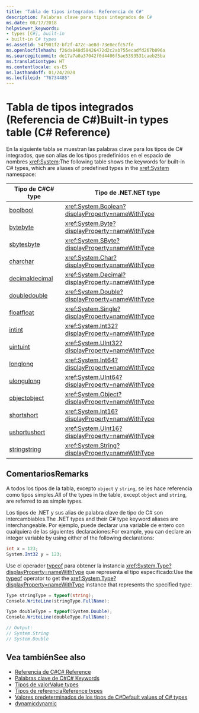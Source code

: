 ```yaml
---
title: 'Tabla de tipos integrados: Referencia de C#'
description: Palabras clave para tipos integrados de C#
ms.date: 08/17/2018
helpviewer_keywords:
- types [C#], built-in
- built-in C# types
ms.assetid: 54f901f2-bf2f-472c-ae8d-73e8ecfc57fe
ms.openlocfilehash: f26da848d58426472d2c2ab755ecadfd267b096a
ms.sourcegitcommit: de17a7a0a37042f0d4406f5ae5393531caeb25ba
ms.translationtype: HT
ms.contentlocale: es-ES
ms.lasthandoff: 01/24/2020
ms.locfileid: "76734485"
---
```

# <a name="built-in-types-table-c-reference"></a><span data-ttu-id="29f6c-103">Tabla de tipos integrados (Referencia de C#)</span><span class="sxs-lookup"><span data-stu-id="29f6c-103">Built-in types table (C# Reference)</span></span>

<span data-ttu-id="29f6c-104">En la siguiente tabla se muestran las palabras clave para los tipos de C# integrados, que son alias de los tipos predefinidos en el espacio de nombres <xref:System>:</span><span class="sxs-lookup"><span data-stu-id="29f6c-104">The following table shows the keywords for built-in C# types, which are aliases of predefined types in the <xref:System> namespace:</span></span>

|<span data-ttu-id="29f6c-105">Tipo de C#</span><span class="sxs-lookup"><span data-stu-id="29f6c-105">C# type</span></span>|<span data-ttu-id="29f6c-106">Tipo de .NET</span><span class="sxs-lookup"><span data-stu-id="29f6c-106">.NET type</span></span>|  
|--------------|-------------------------|  
|[<span data-ttu-id="29f6c-107">bool</span><span class="sxs-lookup"><span data-stu-id="29f6c-107">bool</span></span>](../builtin-types/bool.md)|<xref:System.Boolean?displayProperty=nameWithType>|  
|[<span data-ttu-id="29f6c-108">byte</span><span class="sxs-lookup"><span data-stu-id="29f6c-108">byte</span></span>](../builtin-types/integral-numeric-types.md)|<xref:System.Byte?displayProperty=nameWithType>|  
|[<span data-ttu-id="29f6c-109">sbyte</span><span class="sxs-lookup"><span data-stu-id="29f6c-109">sbyte</span></span>](../builtin-types/integral-numeric-types.md)|<xref:System.SByte?displayProperty=nameWithType>|  
|[<span data-ttu-id="29f6c-110">char</span><span class="sxs-lookup"><span data-stu-id="29f6c-110">char</span></span>](../builtin-types/char.md)|<xref:System.Char?displayProperty=nameWithType>|  
|[<span data-ttu-id="29f6c-111">decimal</span><span class="sxs-lookup"><span data-stu-id="29f6c-111">decimal</span></span>](../builtin-types/floating-point-numeric-types.md)|<xref:System.Decimal?displayProperty=nameWithType>|  
|[<span data-ttu-id="29f6c-112">double</span><span class="sxs-lookup"><span data-stu-id="29f6c-112">double</span></span>](../builtin-types/floating-point-numeric-types.md)|<xref:System.Double?displayProperty=nameWithType>|  
|[<span data-ttu-id="29f6c-113">float</span><span class="sxs-lookup"><span data-stu-id="29f6c-113">float</span></span>](../builtin-types/floating-point-numeric-types.md)|<xref:System.Single?displayProperty=nameWithType>|  
|[<span data-ttu-id="29f6c-114">int</span><span class="sxs-lookup"><span data-stu-id="29f6c-114">int</span></span>](../builtin-types/integral-numeric-types.md)|<xref:System.Int32?displayProperty=nameWithType>|  
|[<span data-ttu-id="29f6c-115">uint</span><span class="sxs-lookup"><span data-stu-id="29f6c-115">uint</span></span>](../builtin-types/integral-numeric-types.md)|<xref:System.UInt32?displayProperty=nameWithType>|  
|[<span data-ttu-id="29f6c-116">long</span><span class="sxs-lookup"><span data-stu-id="29f6c-116">long</span></span>](../builtin-types/integral-numeric-types.md)|<xref:System.Int64?displayProperty=nameWithType>|  
|[<span data-ttu-id="29f6c-117">ulong</span><span class="sxs-lookup"><span data-stu-id="29f6c-117">ulong</span></span>](../builtin-types/integral-numeric-types.md)|<xref:System.UInt64?displayProperty=nameWithType>|  
|[<span data-ttu-id="29f6c-118">object</span><span class="sxs-lookup"><span data-stu-id="29f6c-118">object</span></span>](../builtin-types/reference-types.md)|<xref:System.Object?displayProperty=nameWithType>|  
|[<span data-ttu-id="29f6c-119">short</span><span class="sxs-lookup"><span data-stu-id="29f6c-119">short</span></span>](../builtin-types/integral-numeric-types.md)|<xref:System.Int16?displayProperty=nameWithType>|  
|[<span data-ttu-id="29f6c-120">ushort</span><span class="sxs-lookup"><span data-stu-id="29f6c-120">ushort</span></span>](../builtin-types/integral-numeric-types.md)|<xref:System.UInt16?displayProperty=nameWithType>|  
|[<span data-ttu-id="29f6c-121">string</span><span class="sxs-lookup"><span data-stu-id="29f6c-121">string</span></span>](../builtin-types/reference-types.md)|<xref:System.String?displayProperty=nameWithType>|  
  
## <a name="remarks"></a><span data-ttu-id="29f6c-122">Comentarios</span><span class="sxs-lookup"><span data-stu-id="29f6c-122">Remarks</span></span>

<span data-ttu-id="29f6c-123">A todos los tipos de la tabla, excepto `object` y `string`, se les hace referencia como tipos simples.</span><span class="sxs-lookup"><span data-stu-id="29f6c-123">All of the types in the table, except `object` and `string`, are referred to as simple types.</span></span>

<span data-ttu-id="29f6c-124">Los tipos de .NET y sus alias de palabra clave de tipo de C# son intercambiables.</span><span class="sxs-lookup"><span data-stu-id="29f6c-124">The .NET types and their C# type keyword aliases are interchangeable.</span></span> <span data-ttu-id="29f6c-125">Por ejemplo, puede declarar una variable de entero con cualquiera de las siguientes declaraciones:</span><span class="sxs-lookup"><span data-stu-id="29f6c-125">For example, you can declare an integer variable by using either of the following declarations:</span></span>

```csharp
int x = 123;
System.Int32 y = 123;
```

<span data-ttu-id="29f6c-126">Use el operador [typeof](../operators/type-testing-and-cast.md#typeof-operator) para obtener la instancia <xref:System.Type?displayProperty=nameWithType> que representa el tipo especificado:</span><span class="sxs-lookup"><span data-stu-id="29f6c-126">Use the [typeof](../operators/type-testing-and-cast.md#typeof-operator) operator to get the <xref:System.Type?displayProperty=nameWithType> instance that represents the specified type:</span></span>

```csharp
Type stringType = typeof(string);
Console.WriteLine(stringType.FullName);

Type doubleType = typeof(System.Double);
Console.WriteLine(doubleType.FullName);

// Output:
// System.String
// System.Double
```

## <a name="see-also"></a><span data-ttu-id="29f6c-127">Vea también</span><span class="sxs-lookup"><span data-stu-id="29f6c-127">See also</span></span>

- [<span data-ttu-id="29f6c-128">Referencia de C#</span><span class="sxs-lookup"><span data-stu-id="29f6c-128">C# Reference</span></span>](../index.md)
- [<span data-ttu-id="29f6c-129">Palabras clave de C#</span><span class="sxs-lookup"><span data-stu-id="29f6c-129">C# Keywords</span></span>](index.md)
- [<span data-ttu-id="29f6c-130">Tipos de valor</span><span class="sxs-lookup"><span data-stu-id="29f6c-130">Value types</span></span>](../builtin-types/value-types.md)
- [<span data-ttu-id="29f6c-131">Tipos de referencia</span><span class="sxs-lookup"><span data-stu-id="29f6c-131">Reference types</span></span>](reference-types.md)
- [<span data-ttu-id="29f6c-132">Valores predeterminados de los tipos de C#</span><span class="sxs-lookup"><span data-stu-id="29f6c-132">Default values of C# types</span></span>](../builtin-types/default-values.md)
- [<span data-ttu-id="29f6c-133">dynamic</span><span class="sxs-lookup"><span data-stu-id="29f6c-133">dynamic</span></span>](../builtin-types/reference-types.md#the-dynamic-type)
